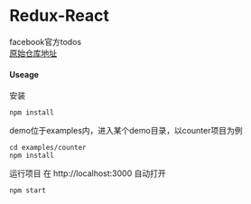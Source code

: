 Redux-React
=========================

facebook官方todos  
[原始仓库地址](https://github.com/gaearon/redux-devtools)

#### Useage

安装

```shell
npm install
```

demo位于examples内，进入某个demo目录，以counter项目为例


```shell
cd examples/counter
npm install
```

运行项目 在 http://localhost:3000 自动打开


```shell
npm start
```
